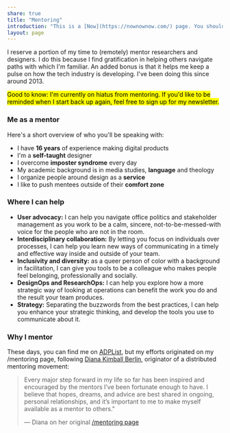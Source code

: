 ```yaml
---
share: true
title: "Mentoring"
introduction: "This is a [Now](https://nownownow.com/) page. You should make one for yourself."
layout: page
---
```

I reserve a portion of my time to (remotely) mentor researchers and designers. I do this because I find gratification in helping others navigate paths with which I'm familiar. An added bonus is that it helps me keep a pulse on how the tech industry is developing. I've been doing this since around 2013. 

<mark>Good to know: I'm currently on hiatus from mentoring. If you'd like to be reminded when I start back up again, feel free to sign up for my newsletter.</mark>

### Me as a mentor
Here's a short overview of who you'll be speaking with:

- I have **16 years** of experience making digital products
- I'm a **self-taught** designer
- I overcome **imposter syndrome** every day
- My academic background is in media studies, **language** and theology
- I organize people around design as a **service**
- I like to push mentees outside of their **comfort zone**

### Where I can help

- **User advocacy:** I can help you navigate office politics and stakeholder management as you work to be a calm, sincere, not-to-be-messed-with voice for the people who are not in the room.
- **Interdisciplinary collaboration:** By letting you focus on individuals over processes, I can help you learn new ways of communicating in a timely and effective way inside and outside of your team.
- **Inclusivity and diversity:** as a queer person of color with a background in facilitation, I can give you tools to be a colleague who makes people feel belonging, professionally and socially.
- **DesignOps and ResearchOps:** I can help you explore how a more strategic way of looking at operations can benefit the work you do and the result your team produces.
- **Strategy:** Separating the buzzwords from the best practices, I can help you enhance your strategic thinking, and develop the tools you use to communicate about it.

### Why I mentor
These days, you can find me on [ADPList](https://adplist.org/mentors/zinzy-nev-geene), but my efforts originated on my /mentoring page, following [Diana Kimball Berlin](https://dianaberlin.com/), originator of a distributed mentoring movement:


> Every major step forward in my life so far has been inspired and encouraged by the mentors I’ve been fortunate enough to have. I believe that hopes, dreams, and advice are best shared in ongoing, personal relationships, and it’s important to me to make myself available as a mentor to others."
> 
>  — Diana on her original [/mentoring page](https://web.archive.org/web/20120629142454/http://mentoring.is/)
